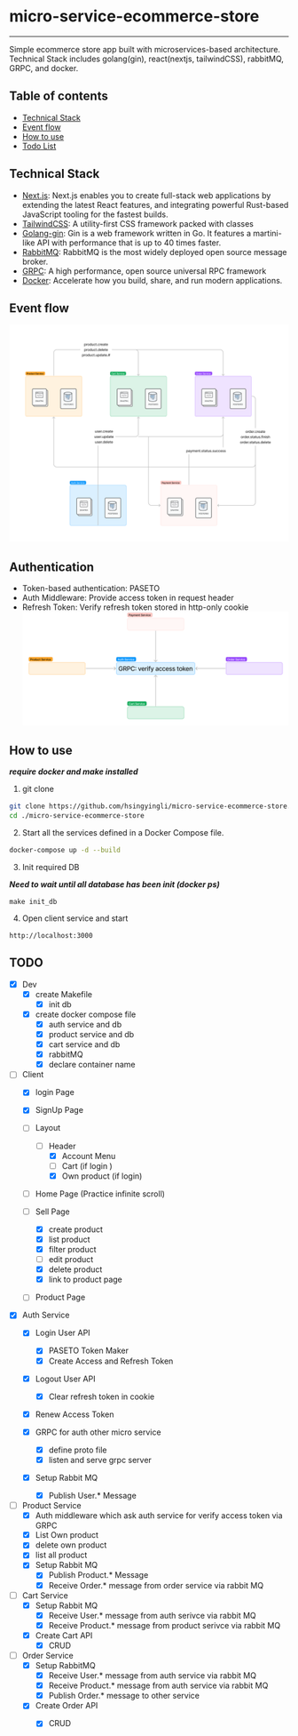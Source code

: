 # micro-service-ecommerce-store
--- 
Simple ecommerce store app built with microservices-based architecture. Technical Stack includes golang(gin), react(nextjs, tailwindCSS), rabbitMQ, GRPC, and docker.

## Table of contents
* [Technical Stack](#technical-stack)
* [Event flow](#event-flow)
* [How to use](#how-to-use)
* [Todo List](#todo)

## Technical Stack 
* [Next.js](https://nextjs.org/): Next.js enables you to create full-stack web applications by extending the latest React features, and integrating powerful Rust-based JavaScript tooling for the fastest builds.
* [TailwindCSS](https://tailwindcss.com/): A utility-first CSS framework packed with classes
* [Golang-gin](https://github.com/gin-gonic/gin): Gin is a web framework written in Go. It features a martini-like API with performance that is up to 40 times faster.
* [RabbitMQ](https://www.rabbitmq.com/): RabbitMQ is the most widely deployed open source message broker.
* [GRPC](https://grpc.io/): A high performance, open source universal RPC framework
* [Docker](https://www.docker.com/): Accelerate how you build, share, and run modern applications.

## Event flow 
![Event flow](./public/eventflow.png)

## Authentication
* Token-based authentication: PASETO
* Auth Middleware: Provide access token in request header
* Refresh Token: Verify refresh token stored in http-only cookie
![authentication](./public/grpc.png)

## How to use
***require docker and make installed***

1. git clone 

```sh
git clone https://github.com/hsingyingli/micro-service-ecommerce-store.git
cd ./micro-service-ecommerce-store
```
2. Start all the services defined in a Docker Compose file.

```sh
docker-compose up -d --build
```

3. Init required DB

***Need to wait until all database has been init (docker ps)***

```
make init_db
```

4. Open client service and start
```
http://localhost:3000
```

## TODO
- [x] Dev
    - [x] create Makefile
        - [x] init db

    - [x] create docker compose file
        - [x] auth service and db
        - [x] product service and db
        - [x] cart service and db
        - [x] rabbitMQ 
        - [x] declare container name

- [ ] Client
    - [x] login Page
    - [x] SignUp Page
    - [ ] Layout
        - [ ] Header
            - [x] Account Menu
            - [ ] Cart (if login      )
            - [x] Own product (if login)
    - [ ] Home Page (Practice infinite scroll)
    - [ ] Sell Page
        - [x] create product 
        - [x] list product 
        - [x] filter product
        - [ ] edit product
        - [x] delete product 
        - [x] link to product page
    - [ ] Product Page 
        

- [x] Auth Service 
    - [x] Login User API
        - [x] PASETO Token Maker
        - [x] Create Access and Refresh Token
        
    - [x] Logout User API
        - [x] Clear refresh token in cookie

    - [x] Renew Access Token

    - [x] GRPC for auth other micro service
        - [x] define proto file
        - [x] listen and serve grpc server

    - [x] Setup Rabbit MQ
        - [x] Publish User.* Message

- [ ] Product Service
    - [x] Auth middleware which ask auth service for verify access token via GRPC 
    - [x] List Own product 
    - [x] delete own product
    - [x] list all product 
    - [x] Setup Rabbit MQ
        - [x] Publish Product.* Message
        - [x] Receive Order.* message from order service via rabbit MQ

- [ ] Cart Service 
    - [x] Setup Rabbit MQ
        - [x] Receive User.* message from auth serivce via rabbit MQ
        - [x] Receive Product.* message from product serivce via rabbit MQ

    - [x] Create Cart API
        - [x] CRUD

- [ ] Order Service
    - [x] Setup RabbitMQ
        - [x] Receive User.* message from auth service via rabbit MQ
        - [x] Receive Product.* message from auth service via rabbit MQ
        - [x] Publish Order.* message to other service
    - [x] Create Order API 
        - [x] CRUD


